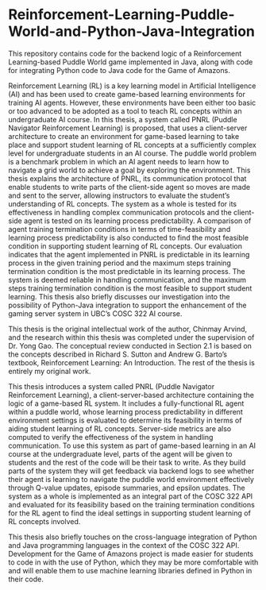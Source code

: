 # Reinforcement-Learning-Puddle-World-and-Python-Java-Integration

This repository contains code for the backend logic of a Reinforcement Learning-based Puddle World game implemented in Java, along with code for integrating Python code to Java code for the Game of Amazons.

Reinforcement Learning (RL) is a key learning model in Artificial Intelligence (AI) and has been used to create game-based learning environments for training AI agents. However, these environments have been either too basic or too advanced to be adopted as a tool to teach RL concepts within an undergraduate AI course. In this thesis, a system called PNRL (Puddle Navigator Reinforcement Learning) is proposed, that uses a client-server architecture to create an environment for game-based learning to take place and support student learning of RL concepts at a sufficiently complex level for undergraduate students in an AI course. The puddle world problem is a benchmark problem in which an AI agent needs to learn how to navigate a grid world to achieve a goal by exploring the environment. This thesis explains the architecture of PNRL, its communication protocol that enable students to write parts of the client-side agent so moves are made and sent to the server, allowing instructors to evaluate the student’s understanding of RL concepts. The system as a whole is tested for its effectiveness in handling complex communication protocols and the client-side agent is tested on its learning process predictability. A comparison of agent training termination conditions in terms of time-feasibility and learning process predictability is also conducted to find the most feasible condition in supporting student learning of RL concepts. Our evaluation indicates that the agent implemented in PNRL is predictable in its learning process in the given training period and the maximum steps training termination condition is the most predictable in its learning process. The system is deemed reliable in handling communication, and the maximum steps training termination condition is the most feasible to support student learning. This thesis also briefly discusses our investigation into the possibility of Python-Java integration to support the enhancement of the gaming server system in UBC’s COSC 322 AI course.

This thesis is the original intellectual work of the author, Chinmay Arvind, and the research within this thesis was completed under the supervision of Dr. Yong Gao. The conceptual review conducted in Section 2.1 is based on the concepts described in Richard S. Sutton and Andrew G. Barto’s textbook, Reinforcement Learning: An Introduction. The rest of the thesis is entirely my original work.

This thesis introduces a system called PNRL (Puddle Navigator Reinforcement Learning), a client-server-based architecture containing the logic of a game-based RL system. It includes a fully-functional RL agent within a puddle world, whose learning process predictability in different environment settings is evaluated to determine its feasibility in terms of aiding student learning of RL concepts. Server-side metrics are also computed to verify the effectiveness of the system in handling communication. To use this system as part of game-based learning in an AI course at the undergraduate level, parts of the agent will be given to students and the rest of the code will be their task to write. As they build parts of the system they will get feedback via backend logs to see whether their agent is learning to navigate the puddle world environment effectively through Q-value updates, episode summaries, and epsilon updates. The system as a whole is implemented as an integral part of the COSC 322 API and evaluated for its feasibility based on the training termination conditions for the RL agent to find the ideal settings in supporting student learning of RL concepts involved.

This thesis also briefly touches on the cross-language integration of Python and Java programming languages in the context of the COSC 322 API. Development for the Game of Amazons project is made easier for students to code in with the use of Python, which they may be more comfortable with and will enable them to use machine learning libraries defined in Python in their code.
